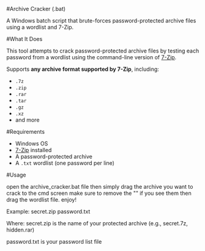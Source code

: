 #Archive Cracker (.bat)

A Windows batch script that brute-forces password-protected archive files using a wordlist and 7-Zip.

#What It Does

This tool attempts to crack password-protected archive files by testing each password from a wordlist using the command-line version of [7-Zip](https://www.7-zip.org/).

Supports **any archive format supported by 7-Zip**, including:
- `.7z`
- `.zip`
- `.rar`
- `.tar`
- `.gz`
- `.xz`
- and more

#Requirements

- Windows OS  
- [7-Zip](https://www.7-zip.org/) installed 
- A password-protected archive
- A `.txt` wordlist (one password per line)

#Usage

open the archive_cracker.bat file then simply drag the archive you want to crack to the cmd screen make sure to remove the "" if you see them then drag the wordlist file. enjoy!

Example:
secret.zip password.txt

Where:
secret.zip is the name of your protected archive (e.g., secret.7z, hidden.rar)

password.txt is your password list file

